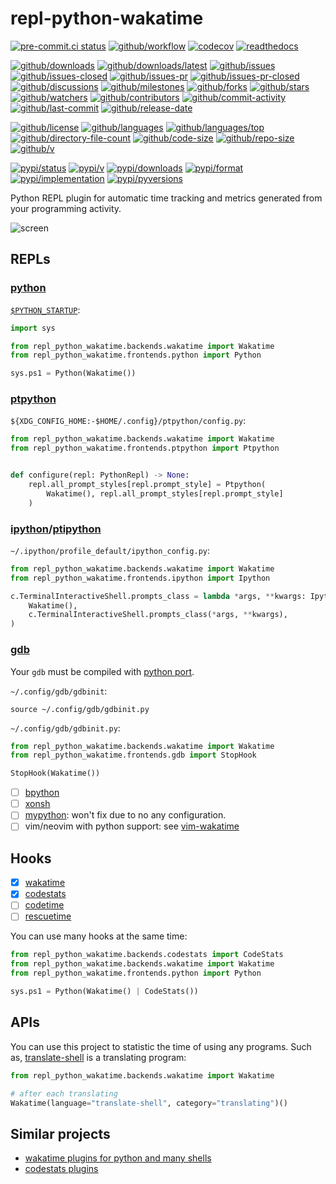 # repl-python-wakatime

[![pre-commit.ci status](https://results.pre-commit.ci/badge/github/wakatime/repl-python-wakatime/main.svg)](https://results.pre-commit.ci/latest/github/wakatime/repl-python-wakatime/main)
[![github/workflow](https://github.com/wakatime/repl-python-wakatime/actions/workflows/main.yml/badge.svg)](https://github.com/wakatime/repl-python-wakatime/actions)
[![codecov](https://codecov.io/gh/wakatime/repl-python-wakatime/branch/main/graph/badge.svg)](https://codecov.io/gh/wakatime/repl-python-wakatime)
[![readthedocs](https://shields.io/readthedocs/repl-python-wakatime)](https://repl-python-wakatime.readthedocs.io)

[![github/downloads](https://shields.io/github/downloads/wakatime/repl-python-wakatime/total)](https://github.com/wakatime/repl-python-wakatime/releases)
[![github/downloads/latest](https://shields.io/github/downloads/wakatime/repl-python-wakatime/latest/total)](https://github.com/wakatime/repl-python-wakatime/releases/latest)
[![github/issues](https://shields.io/github/issues/wakatime/repl-python-wakatime)](https://github.com/wakatime/repl-python-wakatime/issues)
[![github/issues-closed](https://shields.io/github/issues-closed/wakatime/repl-python-wakatime)](https://github.com/wakatime/repl-python-wakatime/issues?q=is%3Aissue+is%3Aclosed)
[![github/issues-pr](https://shields.io/github/issues-pr/wakatime/repl-python-wakatime)](https://github.com/wakatime/repl-python-wakatime/pulls)
[![github/issues-pr-closed](https://shields.io/github/issues-pr-closed/wakatime/repl-python-wakatime)](https://github.com/wakatime/repl-python-wakatime/pulls?q=is%3Apr+is%3Aclosed)
[![github/discussions](https://shields.io/github/discussions/wakatime/repl-python-wakatime)](https://github.com/wakatime/repl-python-wakatime/discussions)
[![github/milestones](https://shields.io/github/milestones/all/wakatime/repl-python-wakatime)](https://github.com/wakatime/repl-python-wakatime/milestones)
[![github/forks](https://shields.io/github/forks/wakatime/repl-python-wakatime)](https://github.com/wakatime/repl-python-wakatime/network/members)
[![github/stars](https://shields.io/github/stars/wakatime/repl-python-wakatime)](https://github.com/wakatime/repl-python-wakatime/stargazers)
[![github/watchers](https://shields.io/github/watchers/wakatime/repl-python-wakatime)](https://github.com/wakatime/repl-python-wakatime/watchers)
[![github/contributors](https://shields.io/github/contributors/wakatime/repl-python-wakatime)](https://github.com/wakatime/repl-python-wakatime/graphs/contributors)
[![github/commit-activity](https://shields.io/github/commit-activity/w/wakatime/repl-python-wakatime)](https://github.com/wakatime/repl-python-wakatime/graphs/commit-activity)
[![github/last-commit](https://shields.io/github/last-commit/wakatime/repl-python-wakatime)](https://github.com/wakatime/repl-python-wakatime/commits)
[![github/release-date](https://shields.io/github/release-date/wakatime/repl-python-wakatime)](https://github.com/wakatime/repl-python-wakatime/releases/latest)

[![github/license](https://shields.io/github/license/wakatime/repl-python-wakatime)](https://github.com/wakatime/repl-python-wakatime/blob/main/LICENSE)
[![github/languages](https://shields.io/github/languages/count/wakatime/repl-python-wakatime)](https://github.com/wakatime/repl-python-wakatime)
[![github/languages/top](https://shields.io/github/languages/top/wakatime/repl-python-wakatime)](https://github.com/wakatime/repl-python-wakatime)
[![github/directory-file-count](https://shields.io/github/directory-file-count/wakatime/repl-python-wakatime)](https://github.com/wakatime/repl-python-wakatime)
[![github/code-size](https://shields.io/github/languages/code-size/wakatime/repl-python-wakatime)](https://github.com/wakatime/repl-python-wakatime)
[![github/repo-size](https://shields.io/github/repo-size/wakatime/repl-python-wakatime)](https://github.com/wakatime/repl-python-wakatime)
[![github/v](https://shields.io/github/v/release/wakatime/repl-python-wakatime)](https://github.com/wakatime/repl-python-wakatime)

[![pypi/status](https://shields.io/pypi/status/repl-python-wakatime)](https://pypi.org/project/repl-python-wakatime/#description)
[![pypi/v](https://shields.io/pypi/v/repl-python-wakatime)](https://pypi.org/project/repl-python-wakatime/#history)
[![pypi/downloads](https://shields.io/pypi/dd/repl-python-wakatime)](https://pypi.org/project/repl-python-wakatime/#files)
[![pypi/format](https://shields.io/pypi/format/repl-python-wakatime)](https://pypi.org/project/repl-python-wakatime/#files)
[![pypi/implementation](https://shields.io/pypi/implementation/repl-python-wakatime)](https://pypi.org/project/repl-python-wakatime/#files)
[![pypi/pyversions](https://shields.io/pypi/pyversions/repl-python-wakatime)](https://pypi.org/project/repl-python-wakatime/#files)

Python REPL plugin for automatic time tracking and metrics generated from your
programming activity.

![screen](https://github.com/user-attachments/assets/4e337cae-06a7-4164-be83-c7b73e8a0f63)

## REPLs

### [python](https://github.com/python/cpython)

[`$PYTHON_STARTUP`](https://docs.python.org/3/using/cmdline.html#envvar-PYTHONSTARTUP):

```python
import sys

from repl_python_wakatime.backends.wakatime import Wakatime
from repl_python_wakatime.frontends.python import Python

sys.ps1 = Python(Wakatime())
```

### [ptpython](https://github.com/prompt-toolkit/ptpython)

`${XDG_CONFIG_HOME:-$HOME/.config}/ptpython/config.py`:

```python
from repl_python_wakatime.backends.wakatime import Wakatime
from repl_python_wakatime.frontends.ptpython import Ptpython


def configure(repl: PythonRepl) -> None:
    repl.all_prompt_styles[repl.prompt_style] = Ptpython(
        Wakatime(), repl.all_prompt_styles[repl.prompt_style]
    )
```

### [ipython](https://github.com/ipython/ipython)/[ptipython](https://github.com/prompt-toolkit/ptpython)

`~/.ipython/profile_default/ipython_config.py`:

```python
from repl_python_wakatime.backends.wakatime import Wakatime
from repl_python_wakatime.frontends.ipython import Ipython

c.TerminalInteractiveShell.prompts_class = lambda *args, **kwargs: Ipython(
    Wakatime(),
    c.TerminalInteractiveShell.prompts_class(*args, **kwargs),
)
```

### [gdb](https://sourceware.org/gdb/)

Your `gdb` must be compiled with
[python port](https://sourceware.org/gdb/current/onlinedocs/gdb.html/Python.html).

`~/.config/gdb/gdbinit`:

```gdb
source ~/.config/gdb/gdbinit.py
```

`~/.config/gdb/gdbinit.py`:

```python
from repl_python_wakatime.backends.wakatime import Wakatime
from repl_python_wakatime.frontends.gdb import StopHook

StopHook(Wakatime())
```

- [ ] [bpython](https://github.com/bpython/bpython)
- [ ] [xonsh](https://github.com/xonsh/xonsh)
- [ ] [mypython](https://github.com/asmeurer/mypython): won't fix due to no any
  configuration.
- [ ] vim/neovim with python support: see
  [vim-wakatime](https://github.com/wakatime/vim-wakatime)

## Hooks

- [x] [wakatime](https://wakatime.com/)
- [x] [codestats](https://codestats.net/)
- [ ] [codetime](https://codetime.dev/)
- [ ] [rescuetime](https://www.rescuetime.com/)

You can use many hooks at the same time:

```python
from repl_python_wakatime.backends.codestats import CodeStats
from repl_python_wakatime.backends.wakatime import Wakatime
from repl_python_wakatime.frontends.python import Python

sys.ps1 = Python(Wakatime() | CodeStats())
```

## APIs

You can use this project to statistic the time of using any programs. Such as,
[translate-shell](https://github.com/Freed-Wu/translate-shell/) is a translating
program:

```python
from repl_python_wakatime.backends.wakatime import Wakatime

# after each translating
Wakatime(language="translate-shell", category="translating")()
```

## Similar projects

- [wakatime plugins for python and many shells](https://wakatime.com/terminal)
- [codestats plugins](https://codestats.net/plugins)

